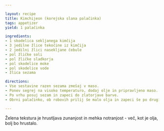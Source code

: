 ```yaml
---

layout: recipe
title: Kimchijeon (korejska slana palačinka)
tags: appetizer
yield: 1 palačinka

ingredients:
- 1 skodelica sekljanega kimčija
- 3 jedilne žlice tekočine iz kimčija
- 2 jedilni žlici nasekljane čebule
- pol žličke soli
- pol žličke sladkorja
- pol skodelice moke
- pol skodelice vode
- žlica sezama

directions:
- Vse sestavine razen sezama zmešaj v maso.
- Ponev segrej na visoko temperaturo, dodaj olje in pripravljeno maso.
- Po vrhu posuj sezam in zapeci do zlatorjave barve.
- Obrni palačinko, ob robovih prilij še malo olja in zapeci še po drugi strani.

---
```


Želena tekstura je hrustljava zunanjost in mehka notranjost - več, kot je olja, bolj bo hrustalo.
